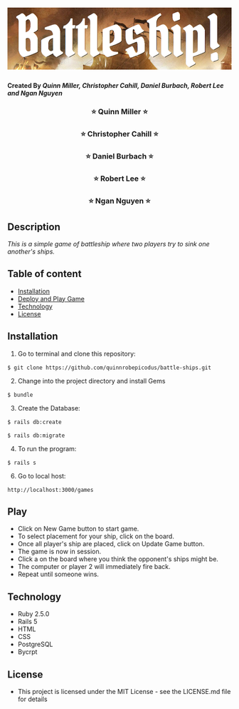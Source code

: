 # ![title](app/assets/images/titlemd.png)

#### Created By _Quinn Miller, Christopher Cahill, Daniel Burbach, Robert Lee and Ngan Nguyen_

<h3 align="center"> ⭐️ Quinn Miller ⭐️ </h3>
<h3 align="center"> ⭐️ Christopher Cahill ⭐️ </h3>
<h3 align="center"> ⭐️ Daniel Burbach ⭐️ </h3>
<h3 align="center"> ⭐️ Robert Lee ⭐️ </h3>
<h3 align="center"> ⭐️ Ngan Nguyen ⭐️ </h3>

## Description

_This is a simple game of battleship where two players try to sink one another's ships._

## Table of content

- [Installation](#installation)
- [Deploy and Play Game](#play)
- [Technology](#technology)
- [License](#license)

## Installation

1. Go to terminal and clone this repository:
```
$ git clone https://github.com/quinnrobepicodus/battle-ships.git
```
2. Change into the project directory and install Gems
```
$ bundle
```
3. Create the Database:
```
$ rails db:create
```
```
$ rails db:migrate
```
4. To run the program:
```
$ rails s
```
6. Go to local host:
```
http://localhost:3000/games
```
## Play
* Click on New Game button to start game.
* To select placement for your ship, click on the board.
* Once all player's ship are placed, click on Update Game button.
* The game is now in session.
* Click a on the board where you think the opponent's ships might be.
* The computer or player 2 will immediately fire back.
* Repeat until someone wins.

## Technology
* Ruby 2.5.0
* Rails 5
* HTML
* CSS
* PostgreSQL
* Bycrpt

## License
* This project is licensed under the MIT License - see the LICENSE.md file for details
